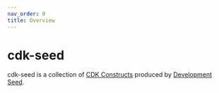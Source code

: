 ```yaml
---
nav_order: 0
title: Overview
---
```


# cdk-seed

cdk-seed is a collection of [CDK Constructs](https://docs.aws.amazon.com/cdk/latest/guide/constructs.html) produced by [Development Seed](https://developmentseed.org).
